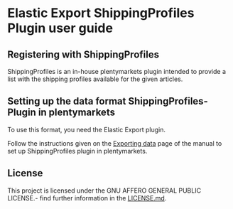 
# Elastic Export ShippingProfiles Plugin user guide

<div class="container-toc"></div>

## Registering with ShippingProfiles

ShippingProfiles is an in-house plentymarkets plugin intended to provide a list with the shipping profiles available for the given articles.

## Setting up the data format ShippingProfiles-Plugin in plentymarkets

To use this format, you need the Elastic Export plugin.

Follow the instructions given on the [Exporting data](https://www.plentymarkets.co.uk/manual/data-exchange/exporting-data/#4) page of the manual to set up ShippingProfiles plugin in plentymarkets.

## License

This project is licensed under the GNU AFFERO GENERAL PUBLIC LICENSE.- find further information in the [LICENSE.md](https://github.com/plentymarkets/plugin-elastic-export-shipping-profiles/blob/master/LICENSE.md).

